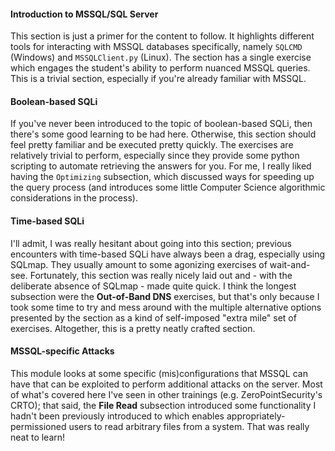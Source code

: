 #### Introduction to MSSQL/SQL Server

This section is just a primer for the content to follow. It highlights different tools for interacting with MSSQL databases specifically, namely `SQLCMD` (Windows) and `MSSQLClient.py` (Linux). The section has a single exercise which engages the student's ability to perform nuanced MSSQL queries. This is a trivial section, especially if you're already familiar with MSSQL.

#### Boolean-based SQLi

If you've never been introduced to the topic of boolean-based SQLi, then there's some good learning to be had here. Otherwise, this section should feel pretty familiar and be executed pretty quickly. The exercises are relatively trivial to perform, especially since they provide some python scripting to automate retrieving the answers for you. For me, I really liked having the `Optimizing` subsection, which discussed ways for speeding up the query process (and introduces some little Computer Science algorithmic considerations in the process).

#### Time-based SQLi

I'll admit, I was really hesitant about going into this section; previous encounters with time-based SQLi have always been a drag, especially using SQLmap. They usually amount to some agonizing exercises of wait-and-see. Fortunately, this section was really nicely laid out and - with the deliberate absence of SQLmap - made quite quick. I think the longest subsection were the **Out-of-Band DNS** exercises, but that's only because I took some time to try and mess around with the multiple alternative options presented by the section as a kind of self-imposed "extra mile" set of exercises. Altogether, this is a pretty neatly crafted section.

#### MSSQL-specific Attacks

This module looks at some specific (mis)configurations that MSSQL can have that can be exploited to perform additional attacks on the server. Most of what's covered here I've seen in other trainings (e.g. ZeroPointSecurity's CRTO); that said, the **File Read** subsection introduced some functionality I hadn't been previously introduced to which enables appropriately-permissioned users to read arbitrary files from a system. That was really neat to learn!

